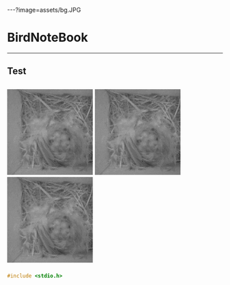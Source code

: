 ---?image=assets/bg.JPG
# BirdNoteBook

---

## Test
![image1](https://raw.githubusercontent.com/Jungmo/BirdCNN/master/readme_img/child1.bmp)
![image2](https://raw.githubusercontent.com/Jungmo/BirdCNN/master/readme_img/child1.bmp)
![image3](https://raw.githubusercontent.com/Jungmo/BirdCNN/master/readme_img/child1.bmp)
---

```C
#include <stdio.h>
```
